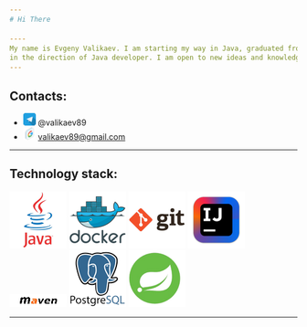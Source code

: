 ```yaml
---
# Hi There

----
My name is Evgeny Valikaev. I am starting my way in Java, graduated from the Yandex-Practicum program
in the direction of Java developer. I am open to new ideas and knowledge.
---
```


Contacts:
-
- <img height="22" src="media/programm/telegram_icon-icons.com_53603.png" width="22"/> @valikaev89
- <img height="22" src="media/programm/Google_icon-icons.com_60916.png" width="22"/> valikaev89@gmail.com

---

Technology stack:
-
![](media/programm/java_original_wordmark_logo_icon_146459.png)
![](media/programm/docker_original_wordmark_logo_icon_146557.png)
![](media/programm/git_original_wordmark_logo_icon_146510.png)
![](media/programm/intellij_macos_bigsur_icon_190061.png)
![](media/programm/maven.png)
![](media/programm/postgresql_original_wordmark_logo_icon_146392.png)
![](media/programm/spring-logo.width-1024.medium.png)

---